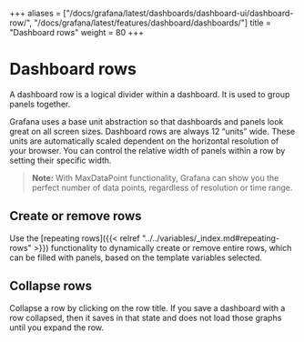 +++
aliases = ["/docs/grafana/latest/dashboards/dashboard-ui/dashboard-row/", "/docs/grafana/latest/features/dashboard/dashboards/"]
title = "Dashboard rows"
weight = 80
+++

# Dashboard rows

A dashboard row is a logical divider within a dashboard. It is used to group panels together.

Grafana uses a base unit abstraction so that dashboards and panels look great on all screen sizes. Dashboard rows are always 12 “units” wide. These units are automatically scaled dependent on the horizontal resolution of your browser. You can control the relative width of panels within a row by setting their specific width.

> **Note:** With MaxDataPoint functionality, Grafana can show you the perfect number of data points, regardless of resolution or time range.

## Create or remove rows

Use the [repeating rows]({{< relref "../../variables/_index.md#repeating-rows" >}}) functionality to dynamically create or remove entire rows, which can be filled with panels, based on the template variables selected.

## Collapse rows

Collapse a row by clicking on the row title. If you save a dashboard with a row collapsed, then it saves in that state and does not load those graphs until you expand the row.
